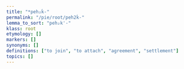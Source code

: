 ```yaml
---
title: "*peh₂ḱ-"
permalink: "/pie/root/peh2ḱ-"
lemma_to_sort: "peh₂k'-"
klass: root
etymology: []
markers: []
synonyms: []
definitions: ["to join", "to attach", "agreement", "settlement"]
topics: []
---
```

